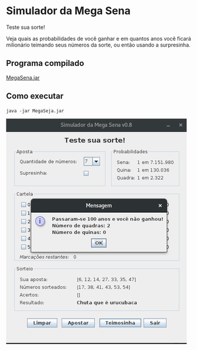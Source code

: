 # Simulador da Mega Sena

Teste sua sorte!

Veja quais as probabilidades de você ganhar e em quantos anos você ficará milionário teimando seus números da sorte, ou então usando a surpresinha.

## Programa compilado

[MegaSena.jar](dist/MegaSena.jar)

## Como executar

`java -jar MegaSeja.jar`

![alt text](megasena.png)


